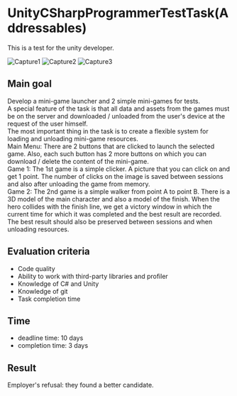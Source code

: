 # UnityCSharpProgrammerTestTask(Addressables)
This is a test for the unity developer.

![Capture1](https://github.com/user-attachments/assets/6a8dbadb-2981-4e54-bce4-3033e79f84e3)
![Capture2](https://github.com/user-attachments/assets/8c52d2a8-a81c-4c54-8214-71393b57fe90)
![Capture3](https://github.com/user-attachments/assets/f2acb070-871f-4ea9-ab90-808874a0c0eb)

## Main goal
Develop a mini-game launcher and 2 simple mini-games for tests. <br>
A special feature of the task is that all data and assets from the games must be on the server and downloaded / unloaded from the user's device at the request of the user himself.<br> 
The most important thing in the task is to create a flexible system for loading and unloading mini-game resources.<br> 
Main Menu: There are 2 buttons that are clicked to launch the selected game. Also, each such button has 2 more buttons on which you can download / delete the content of the mini-game.<br> 
Game 1: The 1st game is a simple clicker. A picture that you can click on and get 1 point. The number of clicks on the image is saved between sessions and also after unloading the game from memory.<br>
Game 2: The 2nd game is a simple walker from point A to point B. There is a 3D model of the main character and also a model of the finish. When the hero collides with the finish line, we get a victory window in which the current time for which it was completed and the best result are recorded. The best result should also be preserved between sessions and when unloading resources.<br>

## Evaluation criteria
- Code quality
- Ability to work with third-party libraries and profiler
- Knowledge of C# and Unity
- Knowledge of git
- Task completion time

## Time
- deadline time: 10 days
- completion time: 3 days

## Result
Employer's refusal: they found a better candidate.

